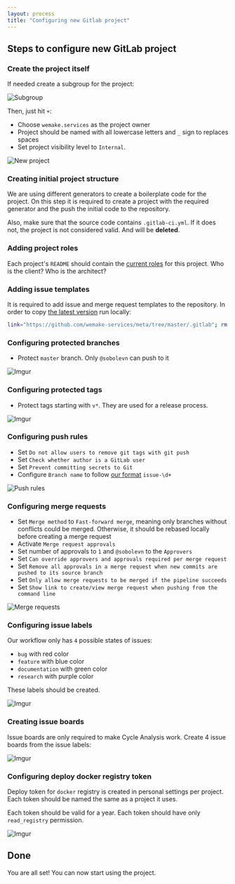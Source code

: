 ```yaml
---
layout: process
title: "Configuring new Gitlab project"
---
```


## Steps to configure new GitLab project

### Create the project itself

If needed create a subgroup for the project:

![Subgroup](https://i.imgur.com/tnC71rv.png)

Then, just hit `+`:

- Choose `wemake.services` as the project owner
- Project should be named with all lowercase letters and `_` sign to replaces spaces
- Set project visibility level to `Internal`.

![New project](https://i.imgur.com/JstdgOU.png)

### Creating initial project structure

We are using different generators to create a boilerplate code for the project.
On this step it is required to create a project with the required generator and the push the initial code to the repository.

Also, make sure that the source code contains `.gitlab-ci.yml`. If it does not, the project is not considered valid. And will be **deleted**.

### Adding project roles

Each project's `README` should contain the [current roles](/meta/rsdp/roles-and-responsibilities) for this project.
Who is the client?
Who is the architect?

### Adding issue templates

It is required to add issue and merge request templates to the repository. In order to copy [the latest version](https://github.com/wemake-services/meta) run locally:

```bash
link="https://github.com/wemake-services/meta/tree/master/.gitlab"; rm -rf .gitlab; svn checkout ${link/tree\/master/trunk}
```

### Configuring protected branches

- Protect `master` branch. Only `@sobolevn` can push to it

![Imgur](https://i.imgur.com/xrfSCzQ.png)

### Configuring protected tags

- Protect tags starting with `v*`. They are used for a release process.

![Imgur](https://i.imgur.com/YRV6ESu.png)

### Configuring push rules

- Set `Do not allow users to remove git tags with git push`
- Set `Check whether author is a GitLab user`
- Set `Prevent committing secrets to Git`
- Configure `Branch name` to follow [our format](/meta/rsdp/closing-issues) `issue-\d+`

![Push rules](https://i.imgur.com/l9L6nYM.png)

### Configuring merge requests

- Set `Merge method` to `Fast-forward merge`, meaning only branches without conflicts could be merged. Otherwise, it should be rebased locally before creating a merge request
- Activate `Merge request approvals`
- Set number of approvals to `1` and `@sobolevn` to the `Approvers`
- Set `Can override approvers and approvals required per merge request`
- Set `Remove all approvals in a merge request when new commits are pushed to its source branch`
- Set `Only allow merge requests to be merged if the pipeline succeeds`
- Set `Show link to create/view merge request when pushing from the command line`

![Merge requests](https://i.imgur.com/TGe6uDO.png)

### Configuring issue labels

Our workflow only has `4` possible states of issues:

- `bug` with red color
- `feature` with blue color
- `documentation` with green color
- `research` with purple color

These labels should be created.

![Imgur](https://i.imgur.com/KjO9Ncu.png)

### Creating issue boards

Issue boards are only required to make Cycle Analysis work.
Create 4 issue boards from the issue labels:

![Imgur](https://i.imgur.com/ewcI5gG.png)

### Configuring deploy docker registry token

Deploy token for `docker` registry is created in personal settings per project.
Each token should be named the same as a project it uses.

Each token should be valid for a year.
Each token should have only `read_registry` permission.

![Imgur](https://i.imgur.com/YlXYpGu.png)

## Done

You are all set! You can now start using the project.
